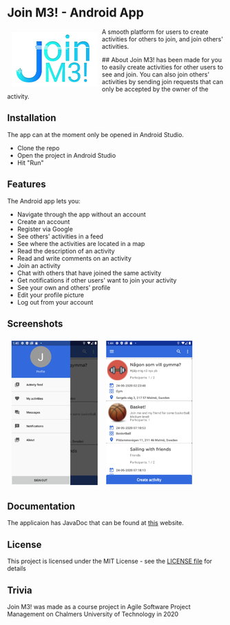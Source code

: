 # Join M3! - Android App

[<img src="/readme/join-me-logo.png" align="left"
width="200"
    hspace="10" vspace="10">](/readme/join-me-logo.png)

A smooth platform for users to create activities for others to join, and join others' activities.
<div>
<div>  
## About
Join M3! has been made for you to easily create activities for other users to see and join. You can also join others' activities by sending join requests that can only be accepted by the owner of the activity.

## Installation
The app can at the moment only be opened in Android Studio.
- Clone the repo
- Open the project in Android Studio
- Hit "Run"

## Features
The Android app lets you:

- Navigate through the app without an account
- Create an account 
- Register via Google
- See others' activities in a feed
- See where the activities are located in a map
- Read the description of an activity
- Read and write comments on an activity
- Join an activity
- Chat with others that have joined the same activity
- Get notifications if other users' want to join your activity
- See your own and others' profile
- Edit your profile picture
- Log out from your account

## Screenshots

[<img src="/readme/menu-app.png" align="left"
width="200"
    hspace="10" vspace="10">](/readme/menu-app.png)
[<img src="/readme/activity-feed.png" align="center"
width="200"
    hspace="10" vspace="10">](/readme/activity-feed.png)

## Documentation
The applicaion has JavaDoc that can be found at <a href="https://miztaoak.github.io/dat257_team1/">this</a> website.

## License
This project is licensed under the MIT License - see the <a href="LICENSE">LICENSE file</a> for details

## Trivia
Join M3! was made as a course project in Agile Software Project Management on Chalmers University of Technology in 2020
